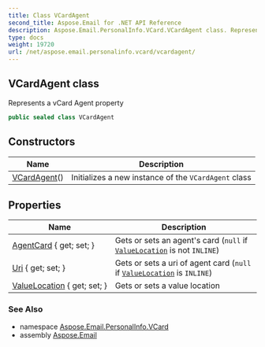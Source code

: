 ```yaml
---
title: Class VCardAgent
second_title: Aspose.Email for .NET API Reference
description: Aspose.Email.PersonalInfo.VCard.VCardAgent class. Represents a vCard Agent property
type: docs
weight: 19720
url: /net/aspose.email.personalinfo.vcard/vcardagent/
---
```

## VCardAgent class

Represents a vCard Agent property

```csharp
public sealed class VCardAgent
```

## Constructors

| Name | Description |
| --- | --- |
| [VCardAgent](vcardagent/)() | Initializes a new instance of the `VCardAgent` class |

## Properties

| Name | Description |
| --- | --- |
| [AgentCard](../../aspose.email.personalinfo.vcard/vcardagent/agentcard/) { get; set; } | Gets or sets an agent's card (`null` if [`ValueLocation`](./valuelocation/) is not `INLINE`) |
| [Uri](../../aspose.email.personalinfo.vcard/vcardagent/uri/) { get; set; } | Gets or sets a uri of agent card (`null` if [`ValueLocation`](./valuelocation/) is `INLINE`) |
| [ValueLocation](../../aspose.email.personalinfo.vcard/vcardagent/valuelocation/) { get; set; } | Gets or sets a value location |

### See Also

* namespace [Aspose.Email.PersonalInfo.VCard](../../aspose.email.personalinfo.vcard/)
* assembly [Aspose.Email](../../)


